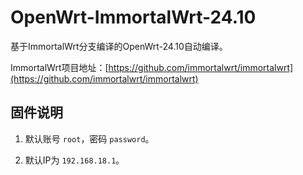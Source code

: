 # OpenWrt-ImmortalWrt-24.10
基于ImmortalWrt分支编译的OpenWrt-24.10自动编译。

ImmortalWrt项目地址：[https://github.com/immortalwrt/immortalwrt](https://github.com/immortalwrt/immortalwrt)


## 固件说明
1. 默认账号 `root`，密码 `password`。

2. 默认IP为 `192.168.18.1`。
